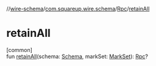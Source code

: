 //[wire-schema](../../../index.md)/[com.squareup.wire.schema](../index.md)/[Rpc](index.md)/[retainAll](retain-all.md)

# retainAll

[common]\
fun [retainAll](retain-all.md)(schema: [Schema](../-schema/index.md), markSet: [MarkSet](../-mark-set/index.md)): [Rpc](index.md)?
